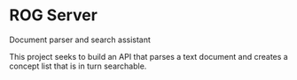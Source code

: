 # ROG Server
Document parser and search assistant

This project seeks to build an API that parses a text document and creates a concept list
that is in turn searchable.

